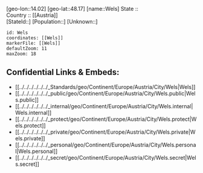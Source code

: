 ﻿---
location: [48.17,14.02] 
mapzoom: [7,12] 
mapmarker: city 
type: City
tags:
- geo/City


SpocWebEntityId: 35532
isDeleted: false
confidential: public

---
[geo-lon::14.02] 
[geo-lat::48.17] 
[name::Wels] 
State ::  
Country :: [[Austria]]  
[StateId::] 
[Population::] 
[Unknown::] 


```leaflet
id: Wels
coordinates: [[Wels]] 
markerFile: [[Wels]] 
defaultZoom: 11 
maxZoom: 18
```


## Confidential Links & Embeds: 
- [[../../../../../../_Standards/geo/Continent/Europe/Austria/City/Wels|Wels]] 
- [[../../../../../../_public/geo/Continent/Europe/Austria/City/Wels.public|Wels.public]] 
- [[../../../../../../_internal/geo/Continent/Europe/Austria/City/Wels.internal|Wels.internal]] 
- [[../../../../../../_protect/geo/Continent/Europe/Austria/City/Wels.protect|Wels.protect]] 
- [[../../../../../../_private/geo/Continent/Europe/Austria/City/Wels.private|Wels.private]] 
- [[../../../../../../_personal/geo/Continent/Europe/Austria/City/Wels.personal|Wels.personal]] 
- [[../../../../../../_secret/geo/Continent/Europe/Austria/City/Wels.secret|Wels.secret]] 
